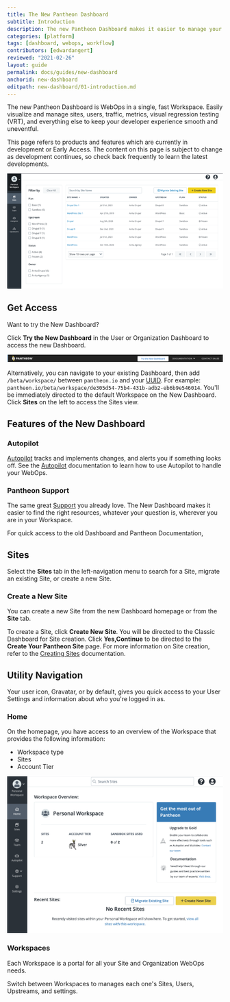 ```yaml
---
title: The New Pantheon Dashboard
subtitle: Introduction
description: The new Pantheon Dashboard makes it easier to manage your WebOps from one Workspace fast.
categories: [platform]
tags: [dashboard, webops, workflow]
contributors: [edwardangert]
reviewed: "2021-02-26"
layout: guide
permalink: docs/guides/new-dashboard
anchorid: new-dashboard
editpath: new-dashboard/01-introduction.md
---
```


The new Pantheon Dashboard is WebOps in a single, fast Workspace. Easily visualize and manage sites, users, traffic, metrics, visual regression testing (VRT), and everything else to keep your developer experience smooth and uneventful.

<Alert title="Early Access" type="info" icon="leaf">

This page refers to products and features which are currently in development or Early Access. The content on this page is subject to change as development continues, so check back frequently to learn the latest developments.

</Alert>

![A screenshot of the new Dashboard shows a Workspace with a list of sites](../../../images/dashboard/new-dashboard/workspace.png)

## Get Access

Want to try the New Dashboard?

Click **Try the New Dashboard** in the User or Organization Dashboard to access the new Dashboard. 

![A screenshot of the Switch to New Dashboard button](../../../images/dashboard/new-dashboard/try-new-dashboard.png)

Alternatively, you can navigate to your existing Dashboard, then add `/beta/workspace/` between `pantheon.io` and your [UUID](/glossary#uuid). For example: `pantheon.io/beta/workspace/de305d54-75b4-431b-adb2-eb6b9e546014`. You'll be immediately directed to the default Workspace on the New Dashboard. Click **Sites** on the left to access the Sites view.

## Features of the New Dashboard

### Autopilot

[Autopilot](https://pantheon.io/autopilot?docs) tracks and implements changes, and alerts you if something looks off. See the [Autopilot](/guides/autopilot) documentation to learn how to use Autopilot to handle your WebOps.


### Pantheon Support

The same great [Support](/support) you already love. The New Dashboard makes it easier to find the right resources, whatever your question is, wherever you are in your Workspace.

For quick access to the old Dashboard and Pantheon Documentation, <i className="fa fa-question-circle"></i>


## Sites

Select the **Sites** tab in the left-navigation menu to search for a Site, migrate an existing Site, or create a new Site. 

### Create a New Site

You can create a new Site from the new Dashboard homepage or from the **Site** tab. 

To create a Site, click **Create New Site**. You will be directed to the Classic Dashboard for Site creation. Click **Yes,Continue** to be directed to the  **Create Your Pantheon Site** page. For more information on Site creation, refer to the [Creating Sites](/create-sites) documentation. 


## Utility Navigation

Your user icon, Gravatar, or <i className="fa fa-user-circle"></i> by default, gives you quick access to your User Settings and information about who you're logged in as.

### Home

On the homepage, you have access to an overview of the Workspace that provides the following information:

* Workspace type
* Sites
* Account Tier

![A screenshot of the new Dashboard homepage with Workspace Overview](../../../images/dashboard/new-dashboard/workspace-overview.png)


### Workspaces

Each Workspace is a portal for all your Site and Organization WebOps needs.

Switch between Workspaces to manages each one's Sites, Users, Upstreams, and settings.
